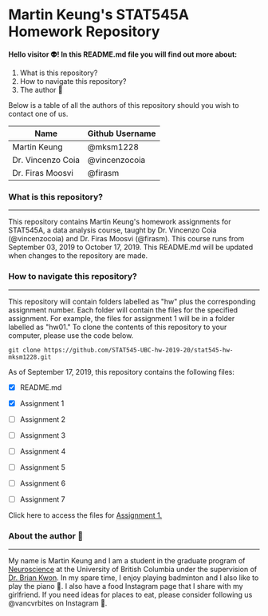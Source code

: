 # **Martin Keung's STAT545A Homework Repository**

**Hello visitor :alien:! In this README.md file you will find out more about:**

1.  What is this repository?
2.  How to navigate this repository?
3.  The author :boy:

Below is a table of all the authors of this repository should you wish to contact one of us. 

Name | Github Username
-----|----------------
Martin Keung | @mksm1228
Dr. Vincenzo Coia | @vincenzocoia
Dr. Firas Moosvi | @firasm

### **What is this repository?**

---------------------------------

This repository contains Martin Keung's homework assignments for STAT545A, a data analysis course, taught by Dr. Vincenzo Coia (@vincenzocoia) and Dr. Firas Moosvi (@firasm). This course runs from September 03, 2019 to October 17, 2019. This README.md will be updated when changes to the repository are made. 



### **How to navigate this repository?**

---------------------------------------------------------------------

This repository will contain folders labelled as "hw" plus the corresponding assignment number. Each folder will contain the files for the specified assignment. For example, the files for assignment 1 will be in a folder labelled as "hw01." To clone the contents of this repository to your computer, please use the code below. 

```
git clone https://github.com/STAT545-UBC-hw-2019-20/stat545-hw-mksm1228.git
```

As of September 17, 2019, this repository contains the following files:
- [x] README.md
- [x] Assignment 1
- [ ] Assignment 2
- [ ] Assignment 3
- [ ] Assignment 4
- [ ] Assignment 5
- [ ] Assignment 6
- [ ] Assignment 7


Click here to access the files for [Assignment 1.](https://github.com/STAT545-UBC-hw-2019-20/stat545-hw-mksm1228/tree/master/hw01)

### **About the author** :boy:

---------------------------------------------------------------------

My name is Martin Keung and I am a student in the graduate program of [Neuroscience](https://neuroscience.centreforbrainhealth.ca/) at the University of British Columbia under the supervision of [Dr. Brian Kwon](https://icord.org/researchers/dr-brian-kwon/). In my spare time, I enjoy playing badminton and I also like to play the piano :musical_note:. I also have a food Instagram page that I share with my girlfriend. If you need ideas for places to eat, please consider following us @vancvrbites on Instagram :sushi:. 

